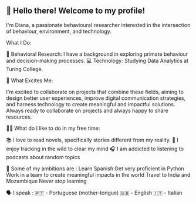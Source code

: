 ## 👋 Hello there! Welcome to my profile!

I'm Diana, a passionate behavioural researcher interested in the intersection of behaviour, environment, and technology. 




 What I Do:

🧠 Behavioral Research: I have a background in exploring primate behaviour and decision-making processes.
💻 Technology: Studying Data Analytics at Turing College. 


🚀 What Excites Me:

I'm excited to collaborate on projects that combine these fields, aiming to design better user experiences, improve digital communication strategies, and harness technology to  create meaningful and impactful solutions.
Always ready to collaborate on projects and always happy to share resources. 

🚶‍♂️ What do I like to do in my free time: 

📚 I love to read novels, specifically stories different from my reality.
🥾 I enjoy tracking in the wild to clear my mind
🎧 I am addicted to listening to podcasts about random topics

🎯 Some of my ambitions are :
Learn Spanish 
Get very proficient in Python 
Work in a team to create meaningful impacts in the world
Travel to India and Mozambique
Never stop learning

🗣️ I speak :
🇵🇹 - Portuguese (mother-tongue)
🇬🇧 - English
🇮🇹 - Italian




